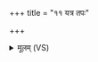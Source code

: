 +++
title = "११ यत्र तपः"

+++
<details><summary>मूलम् (VS)</summary>

यत्र॒ तपः॑ परा॒क्रम्य॑ व्र॒तं धा॒रय॒त्युत्त॑रम्। ऋ॒तं च॒ यत्र॑ श्र॒द्धा चापो॒ ब्रह्म॑ स॒माहि॑ताः स्क॒म्भं तं ब्रू॑हि कत॒मः स्वि॑दे॒व सः ॥
</details>